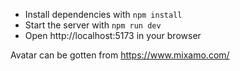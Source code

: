 - Install dependencies with `npm install` 
- Start the server with `npm run dev`
- Open http://localhost:5173 in your browser


Avatar can be gotten from https://www.mixamo.com/